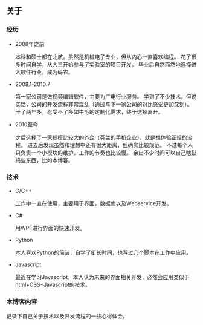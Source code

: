 ## 关于

### 经历

* 2008年之前

  本科和硕士都在北航。虽然是机械电子专业，但从内心一直喜欢编程。
  花了很多时间自学，从大三开始参与了实验室的项目开发。
  毕业后自然而然地选择进入软件行业，成为码农。

* 2008.1-2010.7

  第一家公司是做视频编辑软件，主要为广电行业服务。
  学到了不少技术，但说实话，公司的开发流程非常混乱（通过与下一家公司的对比感受更加深刻）。
  干了两年多，忍受不了多如牛毛的定制化需求，终于选择离开。

* 2010至今

  之后选择了一家规模比较大的外企（芬兰的手机企业），就是想体验正规的流程。
  进去后发现虽然和理想中还有很大距离，但确实比较规范。
  不过每个人只负责一个小模块的维护，工作的节奏也比较慢。
  余出不少时间可以自己瞎鼓捣些东西，比如本博客。

### 技术

* C/C++
  
  工作中一直在使用，主要用于界面，数据库以及Webservice开发。

* C#
  
  用WPF进行界面的快速开发。

* Python
  
  本人喜欢Python的简洁，自学了挺长时间，也写过几个脚本在工作中应用。

* Javascript
  
  最近在学习Javascript，本人认为未来的界面相关开发，必然会应用类似于html+CSS+Javascript的技术。
  
### 本博客内容

  记录下自己关于技术以及开发流程的一些心得体会。
